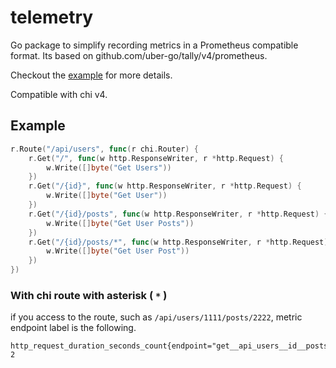 telemetry
=========

Go package to simplify recording metrics in a Prometheus compatible format.
Its based on github.com/uber-go/tally/v4/prometheus.

Checkout the [example](_examples/basic/main.go) for more details.

Compatible with chi v4.

## Example
```go
r.Route("/api/users", func(r chi.Router) {
	r.Get("/", func(w http.ResponseWriter, r *http.Request) {
		w.Write([]byte("Get Users"))
	})
	r.Get("/{id}", func(w http.ResponseWriter, r *http.Request) {
		w.Write([]byte("Get User"))
	})
	r.Get("/{id}/posts", func(w http.ResponseWriter, r *http.Request) {
		w.Write([]byte("Get User Posts"))
	})
	r.Get("/{id}/posts/*", func(w http.ResponseWriter, r *http.Request) {
		w.Write([]byte("Get User Post"))
	})
})
```

### With chi route with asterisk ( `*` )
if you access to the route, such as `/api/users/1111/posts/2222`, metric endpoint label is the following.
```
http_request_duration_seconds_count{endpoint="get__api_users__id__posts_XXX",status="200"} 2
```
